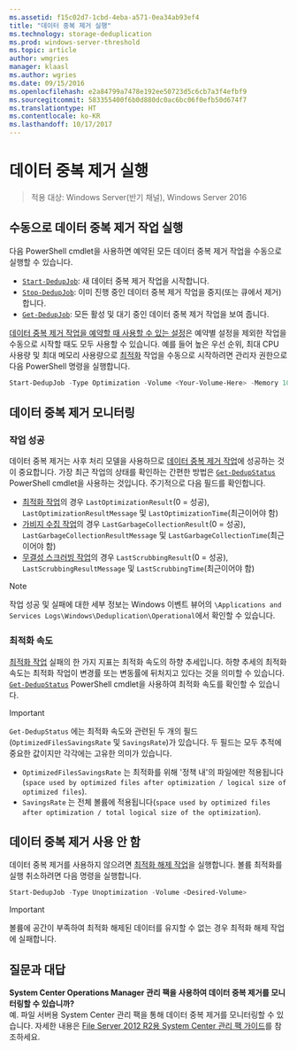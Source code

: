 ```yaml
---
ms.assetid: f15c02d7-1cbd-4eba-a571-0ea34ab93ef4
title: "데이터 중복 제거 실행"
ms.technology: storage-deduplication
ms.prod: windows-server-threshold
ms.topic: article
author: wmgries
manager: klaasl
ms.author: wgries
ms.date: 09/15/2016
ms.openlocfilehash: e2a84799a7478e192ee50723d5c6cb7a3f4efbf9
ms.sourcegitcommit: 583355400f6b0d880dc0ac6bc06f0efb50d674f7
ms.translationtype: HT
ms.contentlocale: ko-KR
ms.lasthandoff: 10/17/2017
---
```

# <a name="running-data-deduplication"></a>데이터 중복 제거 실행

> 적용 대상: Windows Server(반기 채널), Windows Server 2016

## <a id="running-dedup-jobs-manually"></a>수동으로 데이터 중복 제거 작업 실행

다음 PowerShell cmdlet을 사용하면 예약된 모든 데이터 중복 제거 작업을 수동으로 실행할 수 있습니다.
* [`Start-DedupJob`](https://technet.microsoft.com/library/hh848442.aspx): 새 데이터 중복 제거 작업을 시작합니다.
* [`Stop-DedupJob`](https://technet.microsoft.com/library/hh848439.aspx): 이미 진행 중인 데이터 중복 제거 작업을 중지(또는 큐에서 제거)합니다.
* [`Get-DedupJob`](https://technet.microsoft.com/library/hh848452.aspx): 모든 활성 및 대기 중인 데이터 중복 제거 작업을 보여 줍니다.

[데이터 중복 제거 작업을 예약할 때 사용할 수 있는 설정](advanced-settings.md#modifying-job-schedules-available-settings)은 예약별 설정을 제외한 작업을 수동으로 시작할 때도 모두 사용할 수 있습니다. 예를 들어 높은 우선 순위, 최대 CPU 사용량 및 최대 메모리 사용량으로 [최적화](understand.md#job-info-optimization) 작업을 수동으로 시작하려면 관리자 권한으로 다음 PowerShell 명령을 실행합니다.

```PowerShell
Start-DedupJob -Type Optimization -Volume <Your-Volume-Here> -Memory 100 -Cores 100 -Priority High
```

## <a id="monitoring-dedup"></a>데이터 중복 제거 모니터링

### <a id="monitoring-dedup-job-successes"></a>작업 성공

데이터 중복 제거는 사후 처리 모델을 사용하므로 [데이터 중복 제거 작업](understand.md#job-info)에 성공하는 것이 중요합니다. 가장 최근 작업의 상태를 확인하는 간편한 방법은 [`Get-DedupStatus`](https://technet.microsoft.com/library/hh848437.aspx) PowerShell cmdlet을 사용하는 것입니다. 주기적으로 다음 필드를 확인합니다.

* [최적화 작업](understand.md#job-info-optimization)의 경우 `LastOptimizationResult`(0 = 성공), `LastOptimizationResultMessage` 및 `LastOptimizationTime`(최근이어야 함)
* [가비지 수집 작업](understand.md#job-info-gc)의 경우 `LastGarbageCollectionResult`(0 = 성공), `LastGarbageCollectionResultMessage` 및 `LastGarbageCollectionTime`(최근이어야 함)
* [무결성 스크러빙 작업](understand.md#job-info-scrubbing)의 경우 `LastScrubbingResult`(0 = 성공), `LastScrubbingResultMessage` 및 `LastScrubbingTime`(최근이어야 함)

> [!Note]  
> 작업 성공 및 실패에 대한 세부 정보는 Windows 이벤트 뷰어의 `\Applications and Services Logs\Windows\Deduplication\Operational`에서 확인할 수 있습니다.

### <a id="monitoring-dedup-optimization-rates"></a>최적화 속도

[최적화 작업](understand.md#job-info-optimization) 실패의 한 가지 지표는 최적화 속도의 하향 추세입니다. 하향 추세의 최적화 속도는 최적화 작업이 변경률 또는 변동률에 뒤처지고 있다는 것을 의미할 수 있습니다. [`Get-DedupStatus`](https://technet.microsoft.com/library/hh848437.aspx) PowerShell cmdlet을 사용하여 최적화 속도를 확인할 수 있습니다.

> [!Important]  
> `Get-DedupStatus` 에는 최적화 속도와 관련된 두 개의 필드(`OptimizedFilesSavingsRate` 및 `SavingsRate`)가 있습니다. 두 필드는 모두 추적에 중요한 값이지만 각각에는 고유한 의미가 있습니다.
- `OptimizedFilesSavingsRate` 는 최적화를 위해 '정책 내'의 파일에만 적용됩니다(`space used by optimized files after optimization / logical size of optimized files`).
- `SavingsRate` 는 전체 볼륨에 적용됩니다(`space used by optimized files after optimization / total logical size of the optimization`).

## <a id="disabling-dedup"></a>데이터 중복 제거 사용 안 함
데이터 중복 제거를 사용하지 않으려면 [최적화 해제 작업](understand.md#job-info-unoptimization)을 실행합니다. 볼륨 최적화를 실행 취소하려면 다음 명령을 실행합니다.

```PowerShell
Start-DedupJob -Type Unoptimization -Volume <Desired-Volume>
```

> [!Important]  
> 볼륨에 공간이 부족하여 최적화 해제된 데이터를 유지할 수 없는 경우 최적화 해제 작업에 실패합니다.

## <a id="faq"></a>질문과 대답
**System Center Operations Manager 관리 팩을 사용하여 데이터 중복 제거를 모니터링할 수 있습니까?**  
예. 파일 서버용 System Center 관리 팩을 통해 데이터 중복 제거를 모니터링할 수 있습니다. 자세한 내용은 [File Server 2012 R2용 System Center 관리 팩 가이드](http://download.microsoft.com/download/6/F/7/6F7A33B9-9383-48ED-9252-23C2C8AD1BDA/MPGuide_FileServer2012R2.doc)를 참조하세요.
